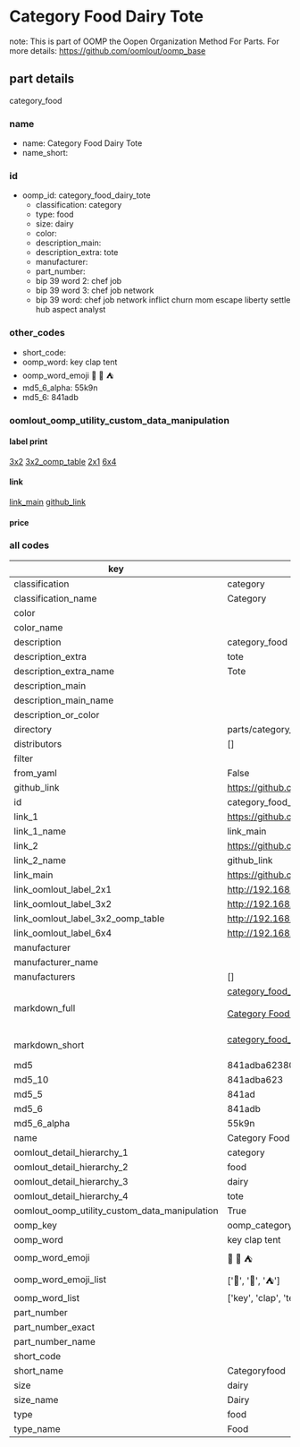 # Category Food Dairy Tote  

note: This is part of OOMP the Oopen Organization Method For Parts. For more details: https://github.com/oomlout/oomp_base

##  part details



category_food

### name
* name: Category Food Dairy Tote
* name_short: 
### id
* oomp_id: category_food_dairy_tote
  * classification: category
  * type: food
  * size: dairy
  * color: 
  * description_main: 
  * description_extra: tote
  * manufacturer: 
  * part_number: 
  * bip 39 word 2: chef job
  * bip 39 word 3: chef job network
  * bip 39 word: chef job network inflict churn mom escape liberty settle hub aspect analyst

### other_codes
* short_code: 
* oomp_word: key clap tent
* oomp_word_emoji :key: :clap: :tent:
* md5_6_alpha: 55k9n
* md5_6: 841adb






### oomlout_oomp_utility_custom_data_manipulation
#### label print
[3x2](http://192.168.1.245:1112/?label=oomp%2055k9n)
[3x2_oomp_table](http://192.168.1.107:1112/?label=oomp%2055k9n)
[2x1](http://192.168.1.242:1112/?label=oomp%2055k9n)
[6x4](http://192.168.1.55:1112/?label=oomp%2055k9n)    

#### link

[link_main](https://github.com/oomlout/oomlout_oomp_current_version_messy/tree/main/parts/category_food_dairy_tote) [github_link](https://github.com/oomlout/oomlout_oomp_part_src/tree/main/parts/category_food_dairy_tote)                             

#### price







### all codes 
| key | value |  
| --- | --- |  
| classification | category |  
| classification_name | Category |  
| color |  |  
| color_name |  |  
| description | category_food |  
| description_extra | tote |  
| description_extra_name | Tote |  
| description_main |  |  
| description_main_name |  |  
| description_or_color |   |  
| directory | parts/category_food_dairy_tote |  
| distributors | [] |  
| filter |  |  
| from_yaml | False |  
| github_link | https://github.com/oomlout/oomlout_oomp_part_src/tree/main/parts/category_food_dairy_tote |  
| id | category_food_dairy_tote |  
| link_1 | https://github.com/oomlout/oomlout_oomp_current_version_messy/tree/main/parts/category_food_dairy_tote |  
| link_1_name | link_main |  
| link_2 | https://github.com/oomlout/oomlout_oomp_part_src/tree/main/parts/category_food_dairy_tote |  
| link_2_name | github_link |  
| link_main | https://github.com/oomlout/oomlout_oomp_current_version_messy/tree/main/parts/category_food_dairy_tote |  
| link_oomlout_label_2x1 | http://192.168.1.242:1112/?label=oomp%2055k9n |  
| link_oomlout_label_3x2 | http://192.168.1.245:1112/?label=oomp%2055k9n |  
| link_oomlout_label_3x2_oomp_table | http://192.168.1.107:1112/?label=oomp%2055k9n |  
| link_oomlout_label_6x4 | http://192.168.1.55:1112/?label=oomp%2055k9n |  
| manufacturer |  |  
| manufacturer_name |  |  
| manufacturers | [] |  
| markdown_full | [category_food_dairy_tote](https://github.com/oomlout/oomlout_oomp_current_version_messy/tree/main/parts/category_food_dairy_tote)<br>[](https://github.com/oomlout/oomlout_oomp_current_version_messy/tree/main/parts/category_food_dairy_tote)<br>[Category Food Dairy Tote](https://github.com/oomlout/oomlout_oomp_current_version_messy/tree/main/parts/category_food_dairy_tote)<br><br> |  
| markdown_short | [category_food_dairy_tote](https://github.com/oomlout/oomlout_oomp_current_version_messy/tree/main/parts/category_food_dairy_tote)<br><br> |  
| md5 | 841adba62380e9a23b146737299e013a |  
| md5_10 | 841adba623 |  
| md5_5 | 841ad |  
| md5_6 | 841adb |  
| md5_6_alpha | 55k9n |  
| name | Category Food Dairy Tote |  
| oomlout_detail_hierarchy_1 | category |  
| oomlout_detail_hierarchy_2 | food |  
| oomlout_detail_hierarchy_3 | dairy |  
| oomlout_detail_hierarchy_4 | tote |  
| oomlout_oomp_utility_custom_data_manipulation | True |  
| oomp_key | oomp_category_food_dairy_tote |  
| oomp_word | key clap tent |  
| oomp_word_emoji | :key: :clap: :tent: |  
| oomp_word_emoji_list | [':key:', ':clap:', ':tent:'] |  
| oomp_word_list | ['key', 'clap', 'tent'] |  
| part_number |  |  
| part_number_exact |  |  
| part_number_name |  |  
| short_code |  |  
| short_name | Categoryfood |  
| size | dairy |  
| size_name | Dairy |  
| type | food |  
| type_name | Food |  
